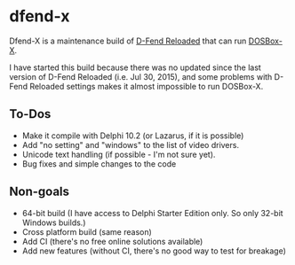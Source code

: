 # dfend-x

Dfend-X is a maintenance build of
[D-Fend Reloaded](http://dfendreloaded.sourceforge.net/) that can run
[DOSBox-X](https://github.com/joncampbell123/dosbox-x).

I have started this build because there was no updated since the last version
of D-Fend Reloaded (i.e. Jul 30, 2015), and some problems with D-Fend Reloaded
settings makes it almost impossible to run DOSBox-X.

## To-Dos

* Make it compile with Delphi 10.2 (or Lazarus, if it is possible)
* Add "no setting" and "windows" to the list of video drivers.
* Unicode text handling (if possible - I'm not sure yet).
* Bug fixes and simple changes to the code

## Non-goals

* 64-bit build (I have access to Delphi Starter Edition only. So only 32-bit
  Windows builds.)
* Cross platform build (same reason)
* Add CI (there's no free online solutions available)
* Add new features (without CI, there's no good way to test for breakage)
